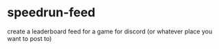# speedrun-feed

create a leaderboard feed for a game for discord (or whatever place you want to post to)
